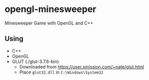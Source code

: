 # opengl-minesweeper

Minesweeper Game with OpenGL and C++

## Using

- C++
- OpenGL
- GLUT (./glut-3.7.6-bin)
  - Downloaded from <https://user.xmission.com/~nate/glut.html>
  - Place `glut32.dll` in `C:\Windows\System32`
